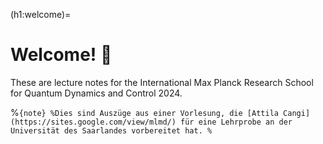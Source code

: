 (h1:welcome)=
# Welcome! 👋

These are lecture notes for the International Max Planck Research School for Quantum Dynamics and Control 2024.

%```{note}
%Dies sind Auszüge aus einer Vorlesung, die [Attila Cangi](https://sites.google.com/view/mlmd/) für eine Lehrprobe an der Universität des Saarlandes vorbereitet hat.
%```

